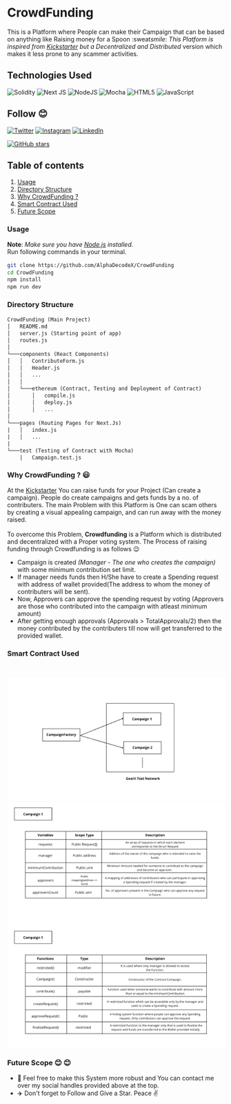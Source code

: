# CrowdFunding

This is a Platform where People can make their Campaign that can be based on anything like Raising money for a Spoon :sweat*smile:
This Platform is inspired from <u><a href = "https://www.kickstarter.com/">Kickstarter</a></u> but a Decentralized and Distributed* version which makes it less prone to any scammer activities.

## Technologies Used

![Solidity](https://img.shields.io/badge/Solidity-%23363636.svg?style=for-the-badge&logo=solidity&logoColor=white)
![Next JS](https://img.shields.io/badge/Next-black?style=for-the-badge&logo=next.js&logoColor=white)
![NodeJS](https://img.shields.io/badge/node.js-6DA55F?style=for-the-badge&logo=node.js&logoColor=white)
![Mocha](https://img.shields.io/badge/-mocha-%238D6748?style=for-the-badge&logo=mocha&logoColor=white)
![HTML5](https://img.shields.io/badge/html5-%23E34F26.svg?style=for-the-badge&logo=html5&logoColor=white)
![JavaScript](https://img.shields.io/badge/javascript-%23323330.svg?style=for-the-badge&logo=javascript&logoColor=%23F7DF1E)

## Follow :blush:

[![Twitter](https://img.shields.io/badge/Lovepreet_Singh-%231DA1F2.svg?style=for-the-badge&logo=Twitter&logoColor=white)](https://twitter.com/Lovepre15338771)
[![Instagram](https://img.shields.io/badge/AlphaDecodeX-%23E4405F.svg?style=for-the-badge&logo=Instagram&logoColor=white)](https://www.instagram.com/alphadecodex)
[![LinkedIn](https://img.shields.io/badge/Lovepreet_Singh-%230077B5.svg?style=for-the-badge&logo=linkedin&logoColor=white)](https://www.linkedin.com/in/lovepreet-singh-a18a19191/)

[![GitHub stars](https://img.shields.io/github/stars/AlphaDecodeX/CrowdFunding.svg?style=social&label=Star&maxAge=2592000)](https://github.com/AlphaDecodeX/CrowdFunding)

## Table of contents

1. [Usage](#usage)
2. [Directory Structure](#dir)
3. [Why CrowdFunding ?](#why)
4. [Smart Contract Used](#contract)
5. [Future Scope](#future)

### Usage <a name = "usage"></a>

**Note**: _Make sure you have <u><a href = "https://nodejs.org/en/download/">Node.js</a></u> installed._ <br> Run following commands in your terminal.

```bash
git clone https://github.com/AlphaDecodeX/CrowdFunding
cd CrowdFunding
npm install
npm run dev
```

### Directory Structure <a name = "dir"></a>

```
CrowdFunding (Main Project)
│   README.md
│   server.js (Starting point of app)
│   routes.js
│
└───components (React Components)
│   │   ContributeForm.js
│   │   Header.js
│   │   ...
│   │
│   └───ethereum (Contract, Testing and Deployment of Contract)
│       │   compile.js
│       │   deploy.js
│       │   ...
│
└───pages (Routing Pages for Next.Js)
|   │   index.js
|   │   ...
|
└───test (Testing of Contract with Mocha)
    |   Campaign.test.js
```

### Why CrowdFunding ?<a name = "why"></a> :smiley:

At the <u><a href = "https://www.kickstarter.com/">Kickstarter</a></u> You can raise funds for your Project (Can create a campaign). People do create campaigns and gets funds by a no. of contributers. The main Problem with this Platform is One can scam others by creating a visual appealing campaign, and can run away with the money raised. <br><br>
To overcome this Problem, **Crowdfunding** is a Platform which is distributed and decentralized with a Proper voting system. The Process of raising funding through Crowdfunding is as follows :wink:

- Campaign is created _(Manager - The one who creates the campaign)_ with some minimum contribution set limit.
- If manager needs funds then H/She have to create a Spending request with address of wallet provided(The address to whom the money of contributers will be sent).
- Now, Approvers can approve the spending request by voting (Approvers are those who contributed into the campaign with atleast minimum amount)
- After getting enough approvals (Approvals > TotalApprovals/2) then the money contributed by the contributers till now will get transferred to the provided wallet.

### Smart Contract Used <a name = "contract"></a>

<br>

![Campaign Factory](./images/CampaignFactory.png)
![Campaign Variables](./images/CampaignVariables.png)
![Campaign Functions](./images/CampaignFunctions.png)

### Future Scope <a name = "future"></a> :blush: :blush:

- :rocket: Feel free to make this System more robust and You can contact me over my social handles provided above at the top.
- :airplane: Don't forget to Follow and Give a Star. Peace :v:
